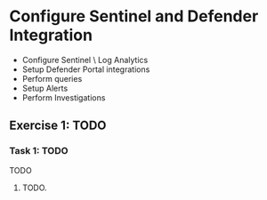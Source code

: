 # Configure Sentinel and Defender Integration

- Configure Sentinel \ Log Analytics
- Setup Defender Portal integrations
- Perform queries
- Setup Alerts
- Perform Investigations

## Exercise 1: TODO

### Task 1: TODO

TODO

1. TODO.